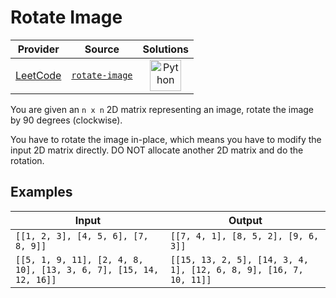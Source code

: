 # Rotate Image

<!-- INFO TABLE BEGIN -->

| Provider                                        | Source                                                       | Solutions                                                                                                                                        |
| :---------------------------------------------: | :----------------------------------------------------------: | :----------------------------------------------------------------------------------------------------------------------------------------------: |
| [LeetCode](../../../docs/providers/LeetCode.md) | [`rotate-image`](https://leetcode.com/problems/rotate-image) | [<img src="https://res.cloudinary.com/rascaltwo/image/upload/v1631924087/python_xzdlti.svg" alt="Python" title="Python" width="50" />](solve.py) |

<!-- INFO TABLE END -->

You are given an `n x n` 2D matrix representing an image, rotate the image by 90 degrees (clockwise).

You have to rotate the image in-place, which means you have to modify the input 2D matrix directly. DO NOT allocate another 2D matrix and do the rotation.

## Examples

| Input                                              | Output                                             |
| -------------------------------------------------- | -------------------------------------------------- |
| `[[1, 2, 3], [4, 5, 6], [7, 8, 9]]`                        | `[[7, 4, 1], [8, 5, 2], [9, 6, 3]]`                        |
| `[[5, 1, 9, 11], [2, 4, 8, 10], [13, 3, 6, 7], [15, 14, 12, 16]]` | `[[15, 13, 2, 5], [14, 3, 4, 1], [12, 6, 8, 9], [16, 7, 10, 11]]` |
